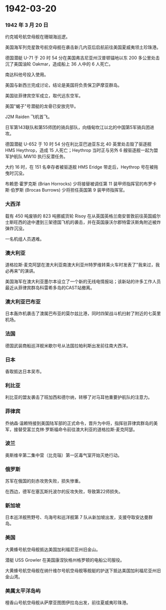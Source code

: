 # 1942-03-20

### 1942 年 3 月 20 日

约克城号航空母舰在珊瑚海巡逻。

美国海军列克星敦号航空母舰在袭击新几内亚后启航前往美国夏威夷领土珍珠港。

德国潜艇 U-71 于 20 时 54 分在美国弗吉尼亚州汉普顿锚地以东 200
多公里处击沉了美国油轮 Oakmar，造成船上 36 人中的 6 人死亡。

南达科他号投入使用。

美国与新西兰完成讨论，结论是美国将负责保卫萨摩亚群岛。

美国驻菲律宾空军成立，取代远东空军。

美国"蝎子"号潜艇的龙骨已安放完毕。

J2M Raiden 飞机首飞。

日军第143联队和第55师团的骑兵部队，向缅甸坎江以北的中国第5军骑兵团进攻。

德国潜艇 U-652 于 10 时 54 分在利比亚巴迪亚东北 40 英里处击毁了驱逐舰
HMS Heythrop，造成 15 人死亡；Heythrop 当时正与另外 6
艘驱逐舰一起为盟军护航队 MW10 执行反潜任务。

大约 16 时，在 151 名幸存者被驱逐舰 HMS Eridge 带走后，Heythrop
号在被拖曳时沉没。

布赖恩·霍罗克斯 (Brian Horrocks) 少将接替被调任第 11
装甲师指挥官的布罗卡斯·伯罗斯 (Brocas Burrows) 少将担任英国第 9
装甲师指挥官。

### 大西洋

载有 450 吨废铁的 823 吨挪威货轮 Risoy
在从英国英格兰南安普敦前往英国威尔士斯旺西的途中遭到三架德国飞机的袭击，并在英国康沃尔郡特雷沃斯角附近被炸弹炸沉没。

一名机组人员遇难。

### 澳大利亚

道格拉斯·麦克阿瑟在澳大利亚南澳大利亚州特罗维转乘火车时发表了"我来过，我必再来"的演讲。

美国海军在澳大利亚墨尔本设立了一个新的无线电情报站；该新站的许多工作人员最近从菲律宾群岛科雷希多岛的CAST站撤离。

### 澳大利亚巴布亚

日本轰炸机袭击了澳属巴布亚的莫尔兹比港，同时四架战斗机扫射了附近的七英里机场。

### 法国

德国武装商船巡洋舰米歇尔号从法国拉帕利斯出发前往南大西洋。

### 日本

香取抵达日本吴市。

### 利比亚

利比亚的盟友袭击了班加西和德尔纳，转移了对马耳他重要护航队的注意力。

### 菲律宾

乔纳森·温赖特接到美国陆军部的正式命令，晋升为中将，指挥驻菲律宾群岛的美军，接替受富兰克林·罗斯福命令前往澳大利亚的道格拉斯·麦克阿瑟。

### 波兰

奥斯维辛第二集中营（比克瑙）第一区毒气室开始灭绝行动。

### 俄罗斯

苏军在俄国的刻赤攻势失败，损失惨重。

在西边，德军在塞瓦斯托波尔的反攻失败，导致第22师损失。

### 新加坡

日本巡洋舰熊野号、鸟海号和巡洋舰第 7
队从新加坡出发，支援夺取安达曼群岛。

### 美国

大黄蜂号航空母舰抵达美国加利福尼亚州旧金山。

潜艇 USS Growler 在美国康涅狄格州格罗顿的电船公司服役。

大黄蜂号航空母舰在纳什维尔号航空母舰等舰艇的护送下抵达美国加利福尼亚州旧金山湾。

### 美属太平洋岛屿

檀香山号航空母舰从萨摩亚图图伊拉岛出发，前往夏威夷珍珠港。
